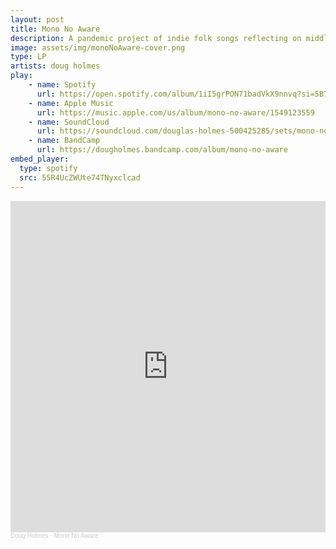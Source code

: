 ```yaml
---
layout: post
title: Mono No Aware
description: A pandemic project of indie folk songs reflecting on middle age. Recorded to tape on an 8-track reel-to-reel in Boston, this collection of songs tries to capture the feeling of recognizing that one day you may feel nostalgic for this moment.
image: assets/img/monoNoAware-cover.png
type: LP
artists: doug holmes
play:
    - name: Spotify
      url: https://open.spotify.com/album/1iI5grPON71badVkX9nnvq?si=5B79OEYaTTukBPGsT2kE4w
    - name: Apple Music
      url: https://music.apple.com/us/album/mono-no-aware/1549123559
    - name: SoundCloud
      url: https://soundcloud.com/douglas-holmes-500425285/sets/mono-no-aware?utm_source=clipboard&utm_medium=text&utm_campaign=social_sharing
    - name: BandCamp
      url: https://dougholmes.bandcamp.com/album/mono-no-aware
embed_player:
  type: spotify
  src: 55R4UcZWUte74TNyxclcad
---
```

<iframe width="100%" height="530" scrolling="no" frameborder="no" allow="autoplay" src="https://w.soundcloud.com/player/?url=https%3A//api.soundcloud.com/playlists/1165699354&color=%23216177&auto_play=false&hide_related=false&show_comments=true&show_user=true&show_reposts=false&show_teaser=true"></iframe><div style="font-size: 10px; color: #cccccc;line-break: anywhere;word-break: normal;overflow: hidden;white-space: nowrap;text-overflow: ellipsis; font-family: Interstate,Lucida Grande,Lucida Sans Unicode,Lucida Sans,Garuda,Verdana,Tahoma,sans-serif;font-weight: 100;"><a href="https://soundcloud.com/douglas-holmes-500425285" title="Doug Holmes" target="_blank" style="color: #cccccc; text-decoration: none;">Doug Holmes</a> · <a href="https://soundcloud.com/douglas-holmes-500425285/sets/mono-no-aware" title="Mono No Aware" target="_blank" style="color: #cccccc; text-decoration: none;">Mono No Aware</a></div>